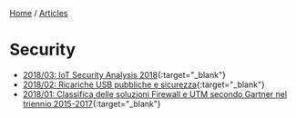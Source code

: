 [Home](/) / [Articles](/docs/articles)
# Security

* [2018/03: IoT Security Analysis 2018](2018-03/IoT%20Security%20Analysis%202018.pdf){:target="_blank"}
* [2018/02: Ricariche USB pubbliche e sicurezza](2018-02/Ricariche%20USB%20pubbliche%20e%20sicurezza.pdf){:target="_blank"}
* [2018/01: Classifica delle soluzioni Firewall e UTM secondo Gartner nel triennio 2015-2017](2018-01/Classifica%20delle%20soluzioni%20Firewall%20e%20UTM%20secondo%20Gartner%20nel%20triennio%202015-2017.pdf){:target="_blank"}
